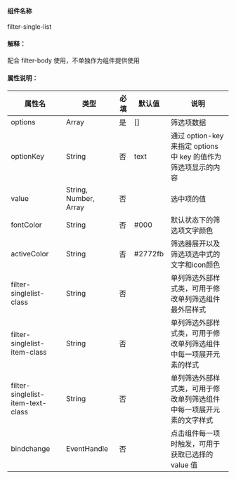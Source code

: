 #### 组件名称
filter-single-list

#### 解释：
配合 filter-body 使用，不单独作为组件提供使用

#### 属性说明：
|属性名 | 类型 | 必填 | 默认值 |说明 |
|---|---|---|---|---|
| options |Array |是|[]|筛选项数据|
| optionKey |String |否|text|通过 option-key 来指定 options 中 key 的值作为筛选项显示的内容|
| value |String, Number, Array |否||选中项的值|
| fontColor |String |否|#000|默认状态下的筛选项文字颜色|
| activeColor |String |否|#2772fb|筛选器展开以及筛选项选中式的文字和icon颜色|
| filter-singlelist-class |String|否||单列筛选外部样式类，可用于修改单列筛选组件最外层样式
| filter-singlelist-item-class |String|否||单列筛选外部样式类，可用于修改单列筛选组件中每一项展开元素的样式
| filter-singlelist-item-text-class |String|否||单列筛选外部样式类，可用于修改单列筛选组件中每一项展开元素的文字样式|
| bindchange | EventHandle |否||点击组件每一项时触发，可用于获取已选择的 value 值